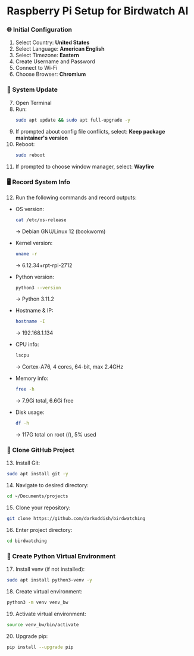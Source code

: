 # Raspberry Pi Setup for Birdwatch AI

### 🌐 Initial Configuration

1. Select Country: **United States**
2. Select Language: **American English**
3. Select Timezone: **Eastern**
4. Create Username and Password
5. Connect to Wi-Fi
6. Choose Browser: **Chromium**

### 🔄 System Update

7. Open Terminal
8. Run:
   ```bash
   sudo apt update && sudo apt full-upgrade -y
   ```
9. If prompted about config file conflicts, select: **Keep package maintainer's version**
10. Reboot:
    ```bash
    sudo reboot
    ```
11. If prompted to choose window manager, select: **Wayfire**

### 🖥️ Record System Info

12. Run the following commands and record outputs:

- OS version:

  ```bash
  cat /etc/os-release
  ```

  → Debian GNU/Linux 12 (bookworm)

- Kernel version:

  ```bash
  uname -r
  ```

  → 6.12.34+rpt-rpi-2712

- Python version:

  ```bash
  python3 --version
  ```

  → Python 3.11.2

- Hostname & IP:

  ```bash
  hostname -I
  ```

  → 192.168.1.134

- CPU info:

  ```bash
  lscpu
  ```

  → Cortex-A76, 4 cores, 64-bit, max 2.4GHz

- Memory info:

  ```bash
  free -h
  ```

  → 7.9Gi total, 6.6Gi free

- Disk usage:

  ```bash
  df -h
  ```

  → 117G total on root (/), 5% used

### 📁 Clone GitHub Project

13. Install Git:

```bash
sudo apt install git -y
```

14. Navigate to desired directory:

```bash
cd ~/Documents/projects
```

15. Clone your repository:

```bash
git clone https://github.com/darkoddish/birdwatching
```

16. Enter project directory:

```bash
cd birdwatching
```

### 🐍 Create Python Virtual Environment

17. Install venv (if not installed):

```bash
sudo apt install python3-venv -y
```

18. Create virtual environment:

```bash
python3 -m venv venv_bw
```

19. Activate virtual environment:

```bash
source venv_bw/bin/activate
```

20. Upgrade pip:

```bash
pip install --upgrade pip
```

